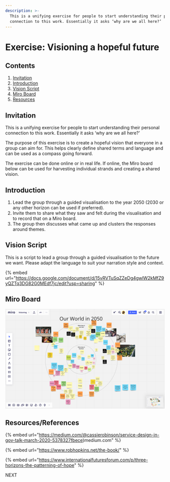 ```yaml
---
description: >-
  This is a unifying exercise for people to start understanding their personal
  connection to this work. Essentially it asks ‘why are we all here?’
---
```


# Exercise: Visioning a hopeful future

## Contents

1. [Invitation](orientation-and-beginning-the-journey.md#invitation)
2. [Introduction](orientation-and-beginning-the-journey.md#undefined)
3. [Vision Script](orientation-and-beginning-the-journey.md#vision-script)
4. [Miro Board](orientation-and-beginning-the-journey.md#miro-board)
5. [Resources](orientation-and-beginning-the-journey.md#resources)

## Invitation

This is a unifying exercise for people to start understanding their personal connection to this work. Essentially it asks ‘why are we all here?’

The purpose of this exercise is to create a hopeful vision that everyone in a group can aim for. This helps clearly define shared terms and language and can be used as a compass going forward.

The exercise can be done online or in real life. If online, the Miro board below can be used for harvesting individual strands and creating a shared vision.



## Introduction

1. Lead the group through a guided visualisation to the year 2050 (2030 or any other horizon can be used if preferred).&#x20;
2. Invite them to share what they saw and felt during the visualisation and to record that on a Miro board.
3. The group then discusses what came up and clusters the responses around themes.

## Vision Script

This is a script to lead a group through a guided visualisation to the future we want. Please adapt the language to suit your narration style and context.

{% embed url="https://docs.google.com/document/d/15vRVTuSqZZeDg4gwlW2kMfZ9yQZTq3DG82G0MEdf7jc/edit?usp=sharing" %}

## Miro Board

![Example of the completed Miro board](<../.gitbook/assets/Screenshot 2021-06-30 at 13.55.54.png>)





## Resources/References

{% embed url="https://medium.com/@cassierobinson/service-design-in-gov-talk-march-2020-5378327fbece)medium.com" %}

{% embed url="https://www.robhopkins.net/the-book/" %}

{% embed url="https://www.internationalfuturesforum.com/p/three-horizons-the-patterning-of-hope" %}



NEXT
